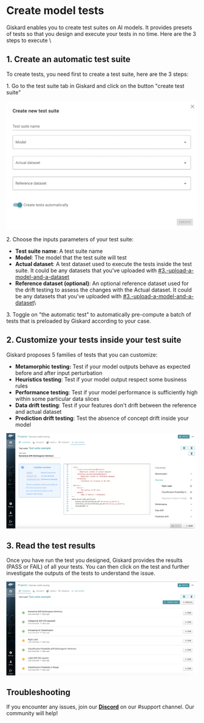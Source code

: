 # Create model tests

Giskard enables you to create test suites on AI models. It provides presets of tests so that you design and execute your tests in no time. Here are the 3 steps to execute \


## 1. Create an automatic test suite

To create tests, you need first to create a test suite, here are the 3 steps:

&#x20;1\. Go to the test suite tab in Giskard and click on the button "create test suite"

![](<../.gitbook/assets/Screenshot 2022-07-18 at 09.21.16.png>)

2\. Choose the inputs parameters of your test suite:

* **Test suite name**: A test suite name
* **Model**: The model that the test suite will test
* **Actual dataset**: A test dataset used to execute the tests inside the test suite. It could be any datasets that you've uploaded with [#3.-upload-a-model-and-a-dataset](upload-your-model.md#3.-upload-a-model-and-a-dataset "mention")
* **Reference dataset (optional)**: An optional reference dataset used for the drift testing to assess the changes with the Actual dataset. It could be any datasets that you've uploaded with [#3.-upload-a-model-and-a-dataset](upload-your-model.md#3.-upload-a-model-and-a-dataset "mention")\


3\. Toggle on "the automatic test" to automatically pre-compute a batch of tests that is preloaded by Giskard according to your case.

## 2. Customize your tests inside your test suite

Giskard proposes 5 families of tests that you can customize:

* **Metamorphic testing:** Test if your model outputs behave as expected before and after input perturbation
* **Heuristics testing**: Test if your model output respect some business rules
* **Performance testing**: Test if your model performance is sufficiently high within some particular data slices
* **Data drift testing**: Test if your features don't drift between the reference and actual dataset
* **Prediction drift testing**: Test the absence of concept drift inside your model

![](<../.gitbook/assets/Screenshot 2022-07-18 at 10.29.32.png>)

## 3. Read the test results

Once you have run the test you designed, Giskard provides the results (PASS or FAIL) of all your tests. You can then click on the test and further investigate the outputs of the tests to understand the issue.

![](<../.gitbook/assets/Screenshot 2022-07-18 at 10.23.02.png>)

## Troubleshooting[​](https://docs.airbyte.com/deploying-airbyte/on-aws-ec2#troubleshooting)

If you encounter any issues, join our [**Discord**](https://discord.gg/fkv7CAr3FE) on our #support channel. Our community will help!&#x20;
